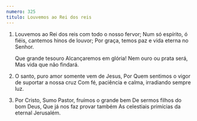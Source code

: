 ```yaml
---
numero: 325
titulo: Louvemos ao Rei dos reis
---
```

1. Louvemos ao Rei dos reis com todo o nosso fervor;
   Num só espírito, ó fiéis, cantemos hinos de louvor;
   Por graça, temos paz e vida eterna no Senhor.

   Que grande tesouro
   Alcançaremos em glória!
   Nem ouro ou prata será,
   Mas vida que não findará.

2. O santo, puro amor somente vem de Jesus,
   Por Quem sentimos o vigor de suportar a nossa cruz
   Com fé, paciência e calma, irradiando sempre luz.

3. Por Cristo, Sumo Pastor, fruímos o grande bem
   De sermos filhos do bom Deus,
   Que já nos faz provar também
   As celestiais primícias da eternal Jerusalém.
